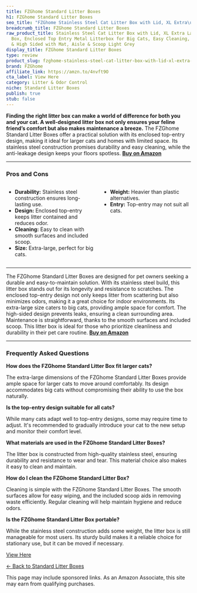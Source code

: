 ```yaml
---
title: FZGhome Standard Litter Boxes
h1: FZGhome Standard Litter Boxes
seo_title: "FZGhome Stainless Steel Cat Litter Box with Lid, XL Extra\u2026"
breadcrumb_title: FZGhome Standard Litter Boxes
raw_product_title: Stainless Steel Cat Litter Box with Lid, XL Extra Large Kitty Litter
  Box, Enclosed Top Entry Metal Litterbox for Big Cats, Easy Cleaning, Anti-Leakage
  & High Sided with Mat, Aisle & Scoop Light Grey
display_title: FZGhome Standard Litter Boxes
type: review
product_slug: fzghome-stainless-steel-cat-litter-box-with-lid-xl-extra-large-kitty-li-e970dd52
brand: FZGhome
affiliate_link: https://amzn.to/4nvft9O
cta_label: View Here
category: Litter & Odor Control
niche: Standard Litter Boxes
publish: true
stub: false
---
```


<div id="intro" class="full-width">
  <p><strong>Finding the right litter box can make a world of difference for both you and your cat. A well-designed litter box not only ensures your feline friend’s comfort but also makes maintenance a breeze.</strong> The FZGhome Standard Litter Boxes offer a practical solution with its enclosed top-entry design, making it ideal for larger cats and homes with limited space. Its stainless steel construction promises durability and easy cleaning, while the anti-leakage design keeps your floors spotless. <a href="https://amzn.to/4nvft9O" rel="nofollow sponsored noopener" target="_blank"><strong>Buy on Amazon</strong></a></p>
</div>

<hr />
<h3 id="pros-cons">Pros and Cons</h3>
<div class="pc-grid" style="display:grid;grid-template-columns:1fr 1fr;gap:16px;">
  <ul>
    <li><strong>Durability:</strong> Stainless steel construction ensures long-lasting use.</li>
    <li><strong>Design:</strong> Enclosed top-entry keeps litter contained and reduces odor.</li>
    <li><strong>Cleaning:</strong> Easy to clean with smooth surfaces and included scoop.</li>
    <li><strong>Size:</strong> Extra-large, perfect for big cats.</li>
  </ul>
  <ul>
    <li><strong>Weight:</strong> Heavier than plastic alternatives.</li>
    <li><strong>Entry:</strong> Top-entry may not suit all cats.</li>
  </ul>
</div>
<hr />

<div class="full-width">
  <p>The FZGhome Standard Litter Boxes are designed for pet owners seeking a durable and easy-to-maintain solution. With its stainless steel build, this litter box stands out for its longevity and resistance to scratches. The enclosed top-entry design not only keeps litter from scattering but also minimizes odors, making it a great choice for indoor environments. Its extra-large size caters to big cats, providing ample space for comfort. The high-sided design prevents leaks, ensuring a clean surrounding area. Maintenance is straightforward, thanks to the smooth surfaces and included scoop. This litter box is ideal for those who prioritize cleanliness and durability in their pet care routine. <a href="https://amzn.to/4nvft9O" rel="nofollow sponsored noopener" target="_blank"><strong>Buy on Amazon</strong></a></p>
</div>

<hr />
<h3 id="faqs">Frequently Asked Questions</h3>

<p><strong>How does the FZGhome Standard Litter Box fit larger cats?</strong></p>
<p>The extra-large dimensions of the FZGhome Standard Litter Boxes provide ample space for larger cats to move around comfortably. Its design accommodates big cats without compromising their ability to use the box naturally.</p>

<p><strong>Is the top-entry design suitable for all cats?</strong></p>
<p>While many cats adapt well to top-entry designs, some may require time to adjust. It's recommended to gradually introduce your cat to the new setup and monitor their comfort level.</p>

<p><strong>What materials are used in the FZGhome Standard Litter Boxes?</strong></p>
<p>The litter box is constructed from high-quality stainless steel, ensuring durability and resistance to wear and tear. This material choice also makes it easy to clean and maintain.</p>

<p><strong>How do I clean the FZGhome Standard Litter Box?</strong></p>
<p>Cleaning is simple with the FZGhome Standard Litter Boxes. The smooth surfaces allow for easy wiping, and the included scoop aids in removing waste efficiently. Regular cleaning will help maintain hygiene and reduce odors.</p>

<p><strong>Is the FZGhome Standard Litter Box portable?</strong></p>
<p>While the stainless steel construction adds some weight, the litter box is still manageable for most users. Its sturdy build makes it a reliable choice for stationary use, but it can be moved if necessary.</p>
<p><a class="btn" href="https://amzn.to/4nvft9O" target="_blank" rel="nofollow sponsored noopener">View Here</a></p>
<p><a href="/roundups/litter-odor-control/standard-litter-boxes/">← Back to Standard Litter Boxes</a></p>
<aside class="disclosure">This page may include sponsored links. As an Amazon Associate, this site may earn from qualifying purchases.</aside>
